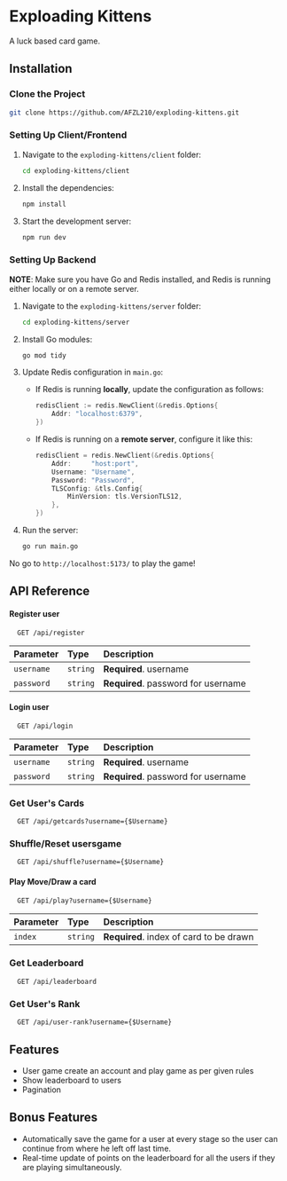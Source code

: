 
# Exploading Kittens

A luck based card game.


## Installation

### Clone the Project
```bash
git clone https://github.com/AFZL210/exploding-kittens.git
```

### Setting Up Client/Frontend
1. Navigate to the `exploding-kittens/client` folder:
   ```bash
   cd exploding-kittens/client
   ```

2. Install the dependencies:
   ```bash
   npm install
   ```

3. Start the development server:
   ```bash
   npm run dev
   ```

### Setting Up Backend

**NOTE**: Make sure you have Go and Redis installed, and Redis is running either locally or on a remote server.

1. Navigate to the `exploding-kittens/server` folder:
   ```bash
   cd exploding-kittens/server
   ```

2. Install Go modules:
   ```bash
   go mod tidy
   ```

3. Update Redis configuration in `main.go`:

   - If Redis is running **locally**, update the configuration as follows:
     ```go
     redisClient := redis.NewClient(&redis.Options{
         Addr: "localhost:6379",
     })
     ```

   - If Redis is running on a **remote server**, configure it like this:
     ```go
     redisClient = redis.NewClient(&redis.Options{
         Addr:     "host:port",
         Username: "Username",
         Password: "Password",
         TLSConfig: &tls.Config{
             MinVersion: tls.VersionTLS12,
         },
     })
     ```

4. Run the server:
   ```bash
   go run main.go
   ```

No go to ```http://localhost:5173/``` to play the game!
## API Reference

#### Register user

```http
  GET /api/register
```

| Parameter | Type     | Description                       |
| :-------- | :------- | :-------------------------------- |
| `username`      | `string` | **Required**. username |
| `password`      | `string` | **Required**. password for username |



#### Login user

```http
  GET /api/login
```

| Parameter | Type     | Description                       |
| :-------- | :------- | :-------------------------------- |
| `username`      | `string` | **Required**. username |
| `password`      | `string` | **Required**. password for username |

### Get User's Cards

```http
  GET /api/getcards?username={$Username}
```

### Shuffle/Reset usersgame

```http
  GET /api/shuffle?username={$Username}
```

#### Play Move/Draw a card

```http
  GET /api/play?username={$Username}
```

| Parameter | Type     | Description                       |
| :-------- | :------- | :-------------------------------- |
| `index`      | `string` | **Required**. index of card to be drawn |

### Get Leaderboard

```http
  GET /api/leaderboard
```



### Get User's Rank

```http
  GET /api/user-rank?username={$Username}
```



## Features

- User game create an account and play game as per given rules
- Show leaderboard to users
- Pagination




## Bonus Features

- Automatically save the game for a user at every stage so the user can continue from where he left off last time.
- Real-time update of points on the leaderboard for all the users if they are playing simultaneously. 

